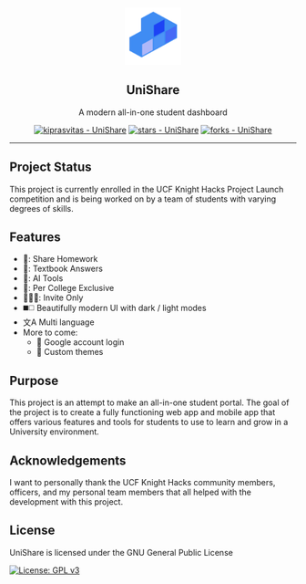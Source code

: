 <div align="center">
  <img src="assets/images/logo-512x512.png" width=100 alt="logo">
  
  ## UniShare
  A modern all-in-one student dashboard
  
  [![kiprasvitas - UniShare](https://img.shields.io/static/v1?label=kiprasvitas&message=UniShare&color=teal&logo=github&style=for-the-badge)](https://github.com/kiprasvitas/UniShare "Go to GitHub repo")
  [![stars - UniShare](https://img.shields.io/github/stars/kiprasvitas/UniShare?style=for-the-badge)](https://github.com/kiprasvitas/UniShare)
  [![forks - UniShare](https://img.shields.io/github/forks/kiprasvitas/UniShare?style=for-the-badge)](https://github.com/kiprasvitas/UniShare)
  
  ----
</div>

## Project Status
This project is currently enrolled in the UCF Knight Hacks Project Launch competition and is being worked on by a team of students with varying degrees of skills.

## Features
- 📎: Share Homework
- 📖: Textbook Answers
- 🤖: AI Tools
- 🏫: Per College Exclusive
- 🧑‍🤝‍🧑: Invite Only
- :black_medium_square::white_medium_square: Beautifully modern UI with dark / light modes
- 文A Multi language
- More to come:
    - :bust_in_silhouette: Google account login
    - :art: Custom themes

## Purpose
This project is an attempt to make an all-in-one student portal. The goal of the project is to create a fully functioning web app and mobile app that offers various features and tools for students to use to learn and grow in a University environment.

## Acknowledgements
I want to personally thank the UCF Knight Hacks community members, officers, and my personal team members that all helped with the development with this project.

## License
UniShare is licensed under the GNU General Public License

[![License: GPL v3](https://img.shields.io/badge/License-GPL%20v3-blue.svg?style=for-the-badge)](https://www.gnu.org/licenses/gpl-3.0)

